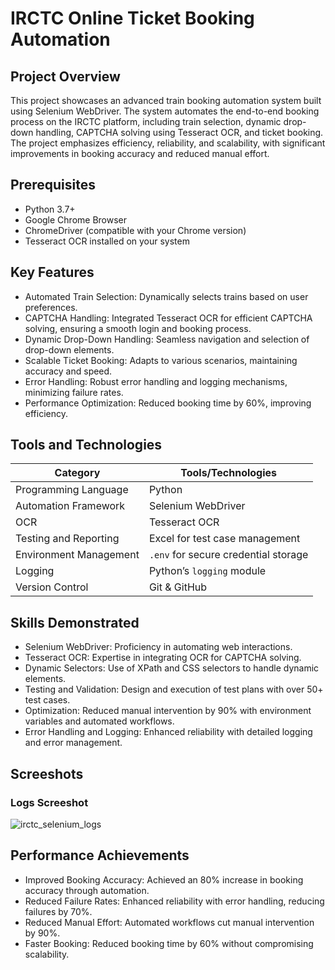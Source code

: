 # IRCTC Online Ticket Booking Automation

## Project Overview 
This project showcases an advanced train booking automation system built using Selenium WebDriver. The system automates the end-to-end booking process on the IRCTC platform, including train selection, dynamic drop-down handling, CAPTCHA solving using Tesseract OCR, and ticket booking. The project emphasizes efficiency, reliability, and scalability, with significant improvements in booking accuracy and reduced manual effort.

## Prerequisites
- Python 3.7+
- Google Chrome Browser
- ChromeDriver (compatible with your Chrome version)
- Tesseract OCR installed on your system

## Key Features
- Automated Train Selection: Dynamically selects trains based on user preferences.
- CAPTCHA Handling: Integrated Tesseract OCR for efficient CAPTCHA solving, ensuring a smooth login and booking process.
- Dynamic Drop-Down Handling: Seamless navigation and selection of drop-down elements.
- Scalable Ticket Booking: Adapts to various scenarios, maintaining accuracy and speed.
- Error Handling: Robust error handling and logging mechanisms, minimizing failure rates.
- Performance Optimization: Reduced booking time by 60%, improving efficiency.

## Tools and Technologies

| Category              | Tools/Technologies                 |
|-----------------------|------------------------------------|
| Programming Language  | Python                            |
| Automation Framework  | Selenium WebDriver                |
| OCR                   | Tesseract OCR                     |
| Testing and Reporting | Excel for test case management    |
| Environment Management| `.env` for secure credential storage |
| Logging               | Python’s `logging` module         |
| Version Control       | Git & GitHub                      |

## Skills Demonstrated
- Selenium WebDriver: Proficiency in automating web interactions.
- Tesseract OCR: Expertise in integrating OCR for CAPTCHA solving.
- Dynamic Selectors: Use of XPath and CSS selectors to handle dynamic elements.
- Testing and Validation: Design and execution of test plans with over 50+ test cases.
- Optimization: Reduced manual intervention by 90% with environment variables and automated workflows.
- Error Handling and Logging: Enhanced reliability with detailed logging and error management.

## Screeshots
### Logs Screeshot
![irctc_selenium_logs](https://github.com/user-attachments/assets/b8264582-b1e8-4940-9f14-2b33a4196631)


## Performance Achievements
- Improved Booking Accuracy: Achieved an 80% increase in booking accuracy through automation.
- Reduced Failure Rates: Enhanced reliability with error handling, reducing failures by 70%.
- Reduced Manual Effort: Automated workflows cut manual intervention by 90%.
- Faster Booking: Reduced booking time by 60% without compromising scalability.

